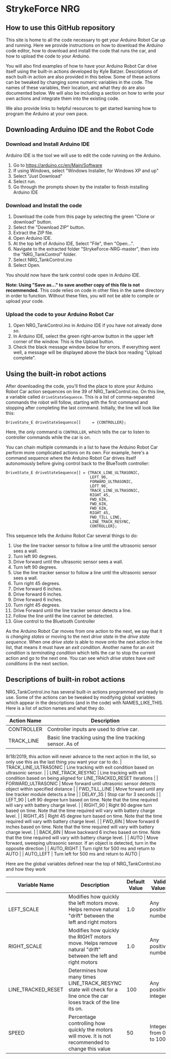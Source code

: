 # StrykeForce NRG
## How to use this GitHub repository
This site is home to all the code necessary to get your Arduino Robot Car
up and running. Here we provide instructions on how to download the Arduino
code editor, how to download and install the code that runs the car,
and how to upload the code to your Arduino.

You will also find examples of how to have your Arduino Robot Car drive itself
using the built-in actions developed by Kyle Batzer. Descriptions of each
built-in action are also provided in this below. Some of these actions can be
tweaked by changing some numeric variables in the code. The names of these
variables, their location, and what they do are also documented below. We will
also be including a section on how to write your own actions and integrate them
into the existing code.

We also provide links to helpful resources to get started learning how to
program the Arduino at your own pace.

## Downloading Arduino IDE and the Robot Code

### Download and Install Arduino IDE
Arduino IDE is the tool we will use to edit the code running on the Arduino.
1. Go to https://arduino.cc/en/Main/Software
2. If using Windows, select "Windows Installer, for Windows XP and up"
3. Select "Just Download"
4. Select run.
5. Go through the prompts shown by the installer to finish installing Arduino
IDE

### Download and Install the code
1. Download the code from this page by selecting the green "Clone or download"
button.
2. Select the "Download ZIP" button.
3. Extract the ZIP file.
4. Open Arduino IDE.
5. At the top left of Arduino IDE, Select "File", then "Open...".
6. Navigate to the extracted folder "StrykeForce-NRG-master", then into the
 "NRG_TankControl" folder.
7. Select NRG_TankControl.ino
8. Select Open.

You should now have the tank control code open in Arduino IDE.

**Note: Using "Save as..." to save another copy of this file is not
recommended.**
This code relies on code in other files in the same directory in order to
function. Without these files, you will not be able to compile or upload your
code.

### Upload the code to your Arduino Robot Car
1. Open NRG_TankControl.ino in Arduino IDE if you have not already done so.
2. In Arduino IDE, select the green right-arrow button in the upper left corner
of the window. This is the Upload button.
3. Check the black message window below for errors. If everything went well,
a message will be displayed above the black box reading "Upload complete".

## Using the built-in robot actions
After downloading the code, you'll find the place to store your Arduino Robot
Car action sequences on line 39 of NRG_TankControl.ino. On this line, a
variable called `driveStateSequence`. This is a list of comma-separated
commands the robot will follow, starting with the first command and stopping
after completing the last command. Initially, the line will look like this:

```C+
DriveState_E driveStateSequence[]     = {CONTROLLER};
```

Here, the only command is `CONTROLLER`, which tells the car to listen to
controller commands while the car is on.

You can chain multiple commands in a list to have the Arduino Robot Car
perform more complicated actions on its own. For example, here's a command
sequence where the Arduino Robot Car drives itself autonomously before giving
control back to the BlueTooth controller:

```C+
DriveState_E driveStateSequence[] = {TRACK_LINE_ULTRASONIC,
                                     LEFT_90,
                                     FORWARD_ULTRASONIC,
                                     LEFT_90,
                                     TRACK_LINE_ULTRASONIC,
                                     RIGHT_45,
                                     FWD_6IN,
                                     FWD_6IN,
                                     FWD_6IN,
                                     RIGHT_45,
                                     FWD_TILL_LINE,
                                     LINE_TRACK_RESYNC,
                                     CONTROLLER};
```

This sequence tells the Arduino Robot Car several things to do:
1. Use the line tracker sensor to follow a line until the ultrasonic sensor
sees a wall.
2. Turn left 90 degrees.
3. Drive forward until the ultrasonic sensor sees a wall.
4. Turn left 90 degrees.
5. Use the line tracker sensor to follow a line until the ultrasonic sensor
sees a wall.
6. Turn right 45 degrees.
7. Drive forward 6 inches.
8. Drive forward 6 inches.
9. Drive forward 6 inches.
10. Turn right 45 degrees.
11. Drive Forward until the line tracker sensor detects a line.
12. Follow the line until the line cannot be detected.
13. Give control to the Bluetooth Controller

As the Arduino Robot Car moves from one action to the next, we say that it is
*changing states* or moving to the next *drive state* in the *drive state
sequence*. When one *drive state* is able to move onto the next action in the
list, that means it must have an *exit condition*. Another name for an
*exit condition* is *terminating condition*
which tells the car to stop the current action and go to the next one. You can
see which *drive states* have *exit conditions* in the next section.

## Descriptions of built-in robot actions

NRG_TankControl.ino has several built-in actions programmed and ready to use.
Some of the actions can be tweaked by modifying global variables which appear
in the descriptions (and in the code) with NAMES_LIKE_THIS.
Here is a list of action names and what they do.

| Action Name | Description |
| ----------- | ----------- |
| CONTROLLER |  Controller inputs are used to drive car. |
| TRACK_LINE | Basic line tracking using the line tracking sensor. As of
9/18/2019, this action will never advance to the next action in the list,
so only use this as the last thing you want your car to do.
| TRACK_LINE_ULTRASONIC |  Line tracking with exit condition based on ultrasonic sensor. |
| LINE_TRACK_RESYNC | Line tracking with exit condition based on being aligned for LINE_TRACKED_RESET iterations |
| FORWARD_ULTRASONIC | Move forward until ultrasonic sensor detects object within specified distance |
| FWD_TILL_LINE | Move forward until any line tracker module detects a line |
| DELAY_3S | Stop car for 3 seconds |
| LEFT_90 | Left 90 degree turn based on time. Note that the time required will vary with battery charge level. |
| RIGHT_90 | Right 90 degree turn based on time. Note that the time required will vary with battery charge level. |
| RIGHT_45 | Right 45 degree turn based on time. Note that the time required will vary with battery charge level. |
| FWD_6IN | Move forward 6 inches based on time. Note that the time required will vary with battery charge level. |
| BACK_6IN | Move backward 6 inches based on time. Note that the time required will vary with battery charge level. |
| AUTO | Move forward, sweeping ultrasonic sensor. If an object is detected, turn in the opposite direction |
| AUTO_RIGHT | Turn right for 500 ms and return to AUTO |
| AUTO_LEFT | Turn left for 500 ms and return to AUTO |


Here are the global variables defined near the top of NRG_TankControl.ino
and how they work

| Variable Name | Description | Default Value | Valid Values |
| ------------- | ----------- | ------------- | ------------ |
| LEFT_SCALE | Modifies how quickly the left motors move. Helps remove natural "drift" between the left and right motors | 1.0 | Any positive number |
| RIGHT_SCALE |  Modifies how quickly the RIGHT motors move. Helps remove natural "drift" between the left and right motors | 1.0 | Any positive number |
| LINE_TRACKED_RESET | Determines how many times LINE_TRACK_RESYNC state will check for a line once the car loses track of the line its on. | 100 | Any positive integer |
| SPEED | Percentage controlling how quickly the motors will move. It is not recommended to change this value | 50 | Integers from 0 to 100 |
